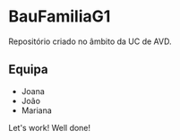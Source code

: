 # BauFamiliaG1
Repositório criado no âmbito da UC de AVD.

## Equipa
- Joana
- João
- Mariana

Let's work!
Well done!
